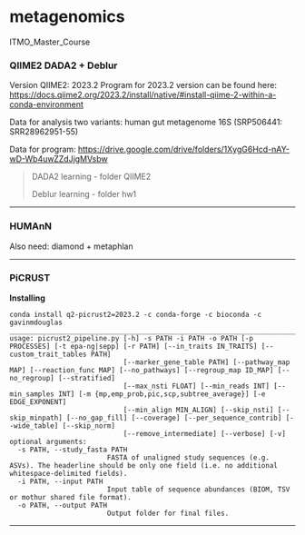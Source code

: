 # metagenomics
ITMO_Master_Course

### QIIME2 DADA2 + Deblur
Version QIIME2: 2023.2 
Program for 2023.2 version can be found here: https://docs.qiime2.org/2023.2/install/native/#install-qiime-2-within-a-conda-environment 

Data for analysis two variants: human gut metagenome 16S (SRP506441: SRR28962951-55)

Data for program: https://drive.google.com/drive/folders/1XygG6Hcd-nAY-wD-Wb4uwZZdJjgMVsbw 

>DADA2 learning - folder QIIME2
>
>Deblur learning - folder hw1
>
_________________________________________________________________________________________________________________________________________________
### HUMAnN
Also need: diamond + metaphlan 


_________________________________________________________________________________________________________________________________________________
### PiCRUST 
**Installing** 
```
conda install q2-picrust2=2023.2 -c conda-forge -c bioconda -c gavinmdouglas
________________________________________________________________________________________
usage: picrust2_pipeline.py [-h] -s PATH -i PATH -o PATH [-p PROCESSES] [-t epa-ng|sepp] [-r PATH] [--in_traits IN_TRAITS] [--custom_trait_tables PATH]                  
                            [--marker_gene_table PATH] [--pathway_map MAP] [--reaction_func MAP] [--no_pathways] [--regroup_map ID_MAP] [--no_regroup] [--stratified]    
                            [--max_nsti FLOAT] [--min_reads INT] [--min_samples INT] [-m {mp,emp_prob,pic,scp,subtree_average}] [-e EDGE_EXPONENT]                       
                            [--min_align MIN_ALIGN] [--skip_nsti] [--skip_minpath] [--no_gap_fill] [--coverage] [--per_sequence_contrib] [--wide_table] [--skip_norm]
                            [--remove_intermediate] [--verbose] [-v]
optional arguments:
  -s PATH, --study_fasta PATH
                        FASTA of unaligned study sequences (e.g. ASVs). The headerline should be only one field (i.e. no additional whitespace-delimited fields).
  -i PATH, --input PATH
                        Input table of sequence abundances (BIOM, TSV or mothur shared file format).
  -o PATH, --output PATH
                        Output folder for final files.
```


_________________________________________________________________________________________________________________________________________________



